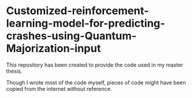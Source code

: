 # Customized-reinforcement-learning-model-for-predicting-crashes-using-Quantum-Majorization-input
This repository has been created to provide the code used in my master thesis. 

Though I wrote most of the code myself, pieces of code might have been copied from the internet without reference. 
